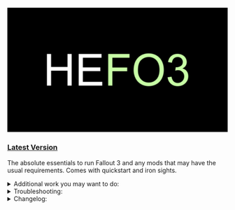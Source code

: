 ![HyperEssentials Branding](https://raw.githubusercontent.com/Biblioklept/hyperessentials/main/img/hefo3.png)

### [Latest Version](https://github.com/Biblioklept/hyperessentials/releases/tag/HEFO3.1.1.0)

The absolute essentials to run Fallout 3 and any mods that may have the usual requirements. Comes with quickstart and iron sights.

<details>
<summary>Additional work you may want to do:</summary>
<br>

- **Run the installers.** The Unofficial Fallout 3 ESM Patcher installer requires administrator permissions, so you'll need to open the mod folder and go to build to run the installer, as it isnt recommended to run MO2 in administrator unless absolutely necessary.

</details>

<details>
<summary>Troubleshooting:</summary>
<br>

None as of right now!

</details>

<details>
<summary>Changelog:</summary>
<br>

__Update 1.1.0:__
ADDED:
- Stewie Tweaks - INI
- Unofficial Fallout 3 ESM Patcher
- Console Paste Support

UPDATED:
- Updated Unofficial Fallout 3 Patch

REMOVED:
- New Vegas - Stewie Tweaks Essentials INI

__Update 1.0.0:__
- Inital release.

</details>
